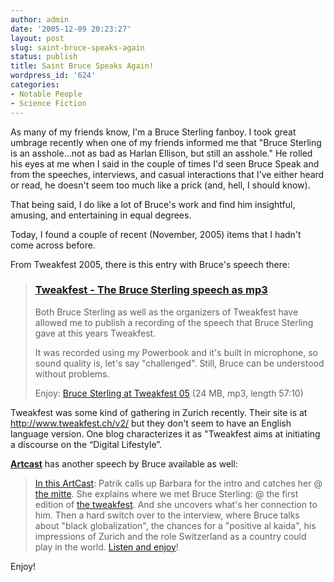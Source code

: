 ```yaml
---
author: admin
date: '2005-12-09 20:23:27'
layout: post
slug: saint-bruce-speaks-again
status: publish
title: Saint Bruce Speaks Again!
wordpress_id: '624'
categories:
- Notable People
- Science Fiction
---
```

As many of my friends know, I'm a Bruce Sterling fanboy. I took great umbrage  recently when one of my friends informed me that "Bruce Sterling is an  asshole...not as bad as Harlan Ellison, but still an asshole." He rolled his  eyes at me when I said in the couple of times I'd seen Bruce Speak and from the  speeches, interviews, and casual interactions that I've either heard or read, he  doesn't seem too much like a prick (and, hell, I should know).

That being said, I do like a lot of Bruce's work and find him insightful,  amusing, and entertaining in equal degrees.

Today, I found a couple of recent (November, 2005) items that I hadn't come  across before.

From Tweakfest 2005, there is this entry with Bruce's speech there:
<blockquote><h3> 					<a href="http://blog.invisible.ch/cgi-bin/mt-tb.cgi?__mode=view&entry_id=482"> 					Tweakfest - The Bruce Sterling speech as mp3</a></h3> Both Bruce Sterling as well as the organizers of  					Tweakfest have allowed me to publish a recording of the  					speech that Bruce Sterling gave at this years Tweakfest.

It was recorded using my Powerbook and it's built in  					microphone, so sound quality is, let's say "challenged".  					Still, Bruce can be understood without problems.

Enjoy: 					<a href="http://blog.invisible.ch/files/Tweakfest-BruceSterling.mp3"> 					Bruce Sterling at Tweakfest 05</a> (24 MB, mp3, length  					57:10)</blockquote>
Tweakfest was some kind of gathering in Zurich recently. Their site is at <a href="http://www.tweakfest.ch/v2/">http://www.tweakfest.ch/v2/</a> but they  don't seem to have an English language version. One blog characterizes it as "Tweakfest  aims at initiating a discourse on the “Digital Lifestyle”.

<strong><a href="http://artcast.twoday.net/stories/1143418/">Artcast</a></strong> has  another speech by Bruce available as well:
<blockquote><a href="http://homepage.mac.com/tsup/artcast/ac-2005-11-11.mp3">In this  	ArtCast</a>: Patrik calls up Barbara for the intro and catches her @ 	<a href="http://www.mitte.ch/">the mitte</a>. She explains  	where we met Bruce Sterling: @ the first edition of 	<a href="http://www.tweakfest.ch/">the tweakfest</a>. And she  	uncovers what's her connection to him. Then a hard switch over to the  	interview, where Bruce talks about "black globalization", the chances for a  	"positive al kaida", his impressions of Zurich and the role Switzerland as a  	country could play in the world. 	<a href="http://homepage.mac.com/tsup/artcast/ac-2005-11-11.mp3">
Listen and enjoy</a>!</blockquote>
Enjoy!
